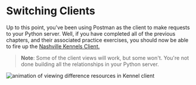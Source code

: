 # Switching Clients

Up to this point, you've been using Postman as the client to make requests to your Python server. Well, if you have completed all of the previous chapters, and their associated practice exercises, you should now be able to fire up the <a href="https://kennels.netlify.app/" target="_blank">Nashville Kennels Client.</a>

> **Note**: Some of the client views will work, but some won't. You're not done building all the relationships in your Python server.

![animation of viewing difference resources in Kennel client](./images/kennel-react-client.gif)
